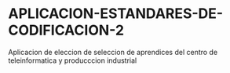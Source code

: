 # APLICACION-ESTANDARES-DE-CODIFICACION-2
Aplicacion de eleccion de seleccion de aprendices del centro de teleinformatica y producccion industrial
